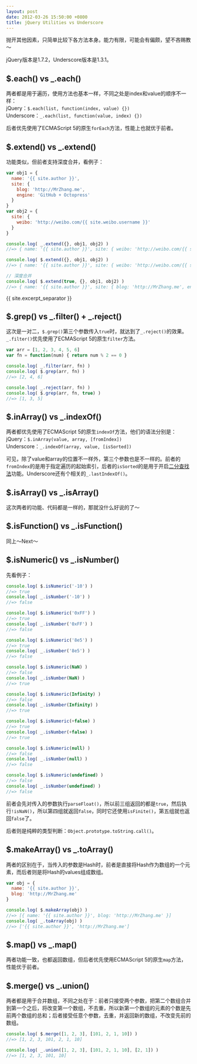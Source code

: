 ```yaml
---
layout: post
date: 2012-03-26 15:50:00 +0800
title: jQuery Utilities vs Underscore
---
```


抛开其他因素，只简单比较下各方法本身。能力有限，可能会有偏颇，望不吝赐教～

jQuery版本是1.7.2，Underscore版本是1.3.1。

## $.each() vs _.each()

两者都是用于遍历，使用方法也基本一样，不同之处是index和value的顺序不一样：<br />jQuery：`$.each(list, function(index, value) {})`<br />Underscore：`_.each(list, function(value, index) {})`

后者优先使用了ECMAScript 5的原生`forEach`方法，性能上也就优于前者。

## $.extend() vs _.extend()

功能类似，但前者支持深度合并，看例子：

```js
var obj1 = {
  name: '{{ site.author }}',
  site: {
    blog: 'http://MrZhang.me',
    engine: 'GitHub + Octopress'
  }
}
var obj2 = {
  site: {
    weibo: 'http://weibo.com/{{ site.weibo.username }}'
  }
}

console.log( _.extend({}, obj1, obj2) )
//=> { name: '{{ site.author }}', site: { weibo: 'http://weibo.com/{{ site.weibo.username }}' } }

console.log( $.extend({}, obj1, obj2) )
//=> { name: '{{ site.author }}', site: { weibo: 'http://weibo.com/{{ site.weibo.username }}' } }

// 深度合并
console.log( $.extend(true, {}, obj1, obj2) )
//=> { name: '{{ site.author }}', site: { blog: 'http://MrZhang.me', engine: 'GitHub + Octopress', weibo: 'http://weibo.com/{{ site.weibo.username }}' } }
```

{{ site.excerpt_separator }}

## $.grep() vs _.filter() + _.reject()

这次是一对二，`$.grep()`第三个参数传入`true`时，就达到了`_.reject()`的效果。`_.filter()`优先使用了ECMAScript 5的原生`filter`方法。

```js
var arr = [1, 2, 3, 4, 5, 6]
var fn = function(num) { return num % 2 == 0 }

console.log( _.filter(arr, fn) )
console.log( $.grep(arr, fn) )
//=> [2, 4, 6]

console.log( _.reject(arr, fn) )
console.log( $.grep(arr, fn, true) )
//=> [1, 3, 5]
```

## $.inArray() vs _.indexOf()

两者都优先使用了ECMAScript 5的原生`indexOf`方法，他们的语法分别是：<br />jQuery：`$.inArray(value, array, [fromIndex])`<br />Underscore：`_.indexOf(array, value, [isSorted])`

可见，除了value和array的位置不一样外，第三个参数也是不一样的。前者的`fromIndex`的是用于指定遍历的起始索引，后者的`isSorted`的是用于开启[二分查找法][]功能。Underscore还有个相关的`_.lastIndexOf()`。

## $.isArray() vs _.isArray()

这次两者的功能、代码都是一样的，那就没什么好说的了～

## $.isFunction() vs _.isFunction()

同上～Next～

## $.isNumeric() vs _.isNumber()

先看例子：

```js
console.log( $.isNumeric('-10') )
//=> true
console.log( _.isNumber('-10') )
//=> false

console.log( $.isNumeric('0xFF') )
//=> true
console.log( _.isNumber('0xFF') )
//=> false

console.log( $.isNumeric('8e5') )
//=> true
console.log( _.isNumber('8e5') )
//=> false

console.log( $.isNumeric(NaN) )
//=> false
console.log( _.isNumber(NaN) )
//=> true

console.log( $.isNumeric(Infinity) )
//=> false
console.log( _.isNumber(Infinity) )
//=> true

console.log( $.isNumeric(+false) )
//=> true
console.log( _.isNumber(+false) )
//=> true

console.log( $.isNumeric(null) )
//=> false
console.log( _.isNumber(null) )
//=> false

console.log( $.isNumeric(undefined) )
//=> false
console.log( _.isNumber(undefined) )
//=> false
```

前者会先对传入的参数执行`parseFloat()`，所以前三组返回的都是`true`，然后执行`!isNaN()`，所以第四组就返回`false`，同时它还使用`isFinite()`，第五组就也返回`false`了。

后者则是纯粹的类型判断：`Object.prototype.toString.call()`。

## $.makeArray() vs _.toArray()

两者的区别在于，当传入的参数是Hash时，前者是直接将Hash作为数组的一个元素，而后者则是将Hash的values组成数组。

```js
var obj = {
  name: '{{ site.author }}',
  blog: 'http://MrZhang.me'
}

console.log( $.makeArray(obj) )
//=> [{ name: '{{ site.author }}', blog: 'http://MrZhang.me' }]
console.log( _.toArray(obj) )
//=> ['{{ site.author }}', 'http://MrZhang.me']
```

## $.map() vs _.map()

两者功能一致，也都返回数组，但后者优先使用ECMAScript 5的原生`map`方法，性能优于前者。

## $.merge() vs _.union()

两者都是用于合并数组，不同之处在于：前者只接受两个参数，把第二个数组合并到第一个之后，将改变第一个数组，不去重，所以新第一个数组的元素的个数是先前两个数组的总和；后者接受任意个参数，去重，并返回新的数组，不改变先前的数组。

```js
console.log( $.merge([1, 2, 3], [101, 2, 1, 10]) )
//=> [1, 2, 3, 101, 2, 1, 10]

console.log( _.union([1, 2, 3], [101, 2, 1, 10], [2, 1]) )
//=> [1, 2, 3, 101, 10]
```


[二分查找法]: http://baike.baidu.com/view/610605.htm
